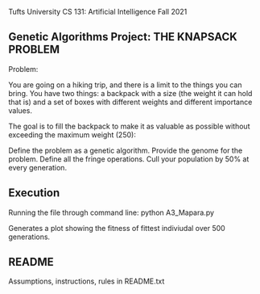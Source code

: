 Tufts University CS 131: Artificial Intelligence Fall 2021

Genetic Algorithms Project: THE KNAPSACK PROBLEM
-----------------------------------------------------------------------------------------
Problem:

You are going on a hiking trip, and there is a limit to the things you can bring. You have two things: a backpack with a size (the weight it can hold that is) and a set of boxes with different weights and different importance values.

The goal is to fill the backpack to make it as valuable as possible without exceeding the maximum weight (250):

Define the problem as a genetic algorithm.
Provide the genome for the problem.
Define all the fringe operations.
Cull your population by 50% at every generation.

Execution
-----------------------------------------------------------------------------------------
Running the file through command line: python A3_Mapara.py

Generates a plot showing the fitness of fittest indiviudal over 500 generations.

README
---------------------------------------------------------------------------
Assumptions, instructions, rules in README.txt
